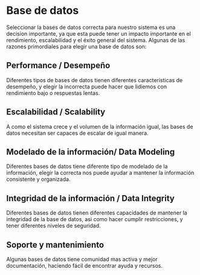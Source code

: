 # Base de datos

Seleccionar la bases de datos correcta para nuestro sistema es una decision importante, ya que esta puede tener un impacto importante en el rendimiento, escalabilidad y el éxito general del sistema. Algunas de las razones primordiales para elegir una base de datos son:

## Performance / Desempeño

Diferentes tipos de bases de datos tienen diferentes características de desempeño, y elegir la incorrecta puede hacer que lidiemos con rendimiento bajo o respuestas lentas.

## Escalabilidad / Scalability

A como el sistema crece y el volumen de la información igual, las bases de datos necesitan ser capaces de escalar de igual manera.

## Modelado de la información/ Data Modeling

Diferentes bases de datos tiene diferente tipo de modelado de la información, elegir la correcta nos puede ayudar a mantener la información consistente y organizada.

## Integridad de la información / Data Integrity

Diferentes bases de datos tienen diferentes capacidades de mantener la integridad de la base de datos, asi como hacer cumplir restricciones, y tener diferentes niveles de seguridad.

## Soporte y mantenimiento

Algunas bases de datos tiene comunidad mas activa y mejor documentación, haciendo fácil de encontrar ayuda y recursos.
